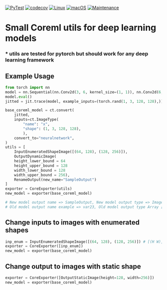 [![PyTest](https://github.com/machineko/coreml_torch_utils/actions/workflows/test.yml/badge.svg?branch=main)](https://github.com/machineko/coreml_torch_utils/actions/workflows/test.yml)
[![codecov](https://codecov.io/gh/machineko/coreml_torch_utils/branch/main/graph/badge.svg?token=V1CZl9Uq9i)](https://codecov.io/gh/machineko/coreml_torch_utils)
[![Linux](https://svgshare.com/i/Zhy.svg)](https://svgshare.com/i/Zhy.svg)
[![macOS](https://svgshare.com/i/ZjP.svg)](https://svgshare.com/i/ZjP.svg)
[![Maintenance](https://img.shields.io/badge/Maintained%3F-yes-green.svg)](https://GitHub.com/Naereen/StrapDown.js/graphs/commit-activity)

# Small Coreml utils for deep learning models
### * utils are tested for pytorch but should work for any deep learning framework

## Example Usage


```python
from torch import nn
model = nn.Sequential(nn.Conv2d(3, 6, kernel_size=(1, 1)), nn.Conv2d(6, 3, kernel_size=(1, 1)))
model.eval()
jitted = jit.trace(model, example_inputs=(torch.rand(1, 3, 128, 128),))

base_coreml_model = ct.convert(
    jitted,
    inputs=ct.ImageType(
        "name": "x",
        "shape": (1, 3, 128, 128),
        ),
    convert_to="neuralnetwork",
)
utils = [
    InputEnumeratedShapeImage([(64, 128), (128, 256)]),
    OutputDynamicImage(
    height_lower_bound = 64
    height_upper_bound = 128
    width_lower_bound = 128
    width_upper_bound = 256),
    RenameOutput(new_name="SampleOutput")
]
exporter = CoreExporter(utils)
new_model = exporter(base_coreml_model)

# New model output name => SampleOutput, New model output type => Image [Avaliable input shapes 64x128, 128x265]
# Old model output name example => var23, Old model output type Array [Avaliable input shapes 128x128]
```

## Change inputs to images with enumerated shapes
```python
inp_enum = InputEnumeratedShapeImage([(64, 128), (128, 256)]) # [(H W), (H W)]
exporter = CoreExporter([inp_enum])
new_model = exporter(base_coreml_model)
```

## Change output to images with static shape
```python
exporter = CoreExporter([OutputStaticImage(height=128, width=256)])
new_model = exporter(base_coreml_model)
```